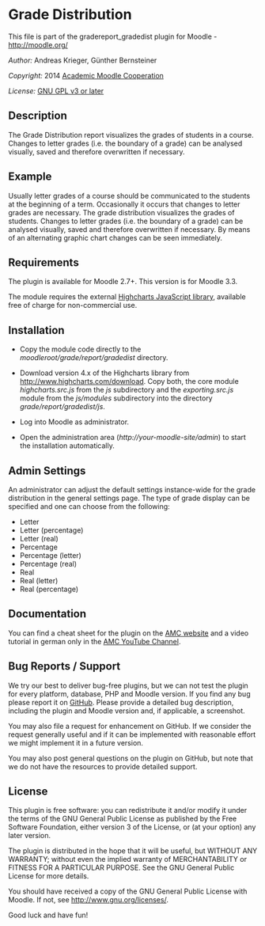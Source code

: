 Grade Distribution
==================

This file is part of the gradereport_gradedist plugin for Moodle - <http://moodle.org/>

*Author:*    Andreas Krieger, Günther Bernsteiner

*Copyright:* 2014 [Academic Moodle Cooperation](http://www.academic-moodle-cooperation.org)

*License:*   [GNU GPL v3 or later](http://www.gnu.org/copyleft/gpl.html)


Description
-----------

The Grade Distribution report visualizes the grades of students in a course. Changes to letter
grades (i.e. the boundary of a grade) can be analysed visually, saved and therefore overwritten if
necessary.


Example
-------

Usually letter grades of a course should be communicated to the students at the beginning of a
term. Occasionally it occurs that changes to letter grades are necessary. The grade distribution
visualizes the grades of students. Changes to letter grades (i.e. the boundary of a grade) can be
analysed visually, saved and therefore overwritten if necessary. By means of an alternating graphic
chart changes can be seen immediately.


Requirements
------------

The plugin is available for Moodle 2.7+. This version is for Moodle 3.3.

The module requires the external [Highcharts JavaScript
library](<http://www.highcharts.com/products/highcharts>), available free of charge for
non-commercial use.


Installation
------------

* Copy the module code directly to the *moodleroot/grade/report/gradedist* directory.

* Download version 4.x of the Highcharts library from <http://www.highcharts.com/download>. Copy
  both, the core module *highcharts.src.js* from the *js* subdirectory and the *exporting.src.js*
  module from the *js/modules* subdirectory into the directory *grade/report/gradedist/js*.

* Log into Moodle as administrator.

* Open the administration area (*http://your-moodle-site/admin*) to start the installation
  automatically.


Admin Settings
--------------

An administrator can adjust the default settings instance-wide for the grade distribution in the
general settings page. The type of grade display can be specified and one can choose from the
following:

* Letter
* Letter (percentage)
* Letter (real)
* Percentage
* Percentage (letter)
* Percentage (real)
* Real
* Real (letter)
* Real (percentage)


Documentation
-------------

You can find a cheat sheet for the plugin on the [AMC
website](http://www.academic-moodle-cooperation.org/en/modules/grade-distribution/) and a video
tutorial in german only in the [AMC YouTube
Channel](https://www.youtube.com/c/AMCAcademicMoodleCooperation).


Bug Reports / Support
---------------------

We try our best to deliver bug-free plugins, but we can not test the plugin for every platform,
database, PHP and Moodle version. If you find any bug please report it on
[GitHub](https://github.com/academic-moodle-cooperation/moodle-gradereport_gradedist/issues).
Please provide a detailed bug description, including the plugin and Moodle version and, if
applicable, a screenshot.

You may also file a request for enhancement on GitHub. If we consider the request generally useful
and if it can be implemented with reasonable effort we might implement it in a future version.

You may also post general questions on the plugin on GitHub, but note that we do not have the
resources to provide detailed support.


License
-------

This plugin is free software: you can redistribute it and/or modify it under the terms of the GNU
General Public License as published by the Free Software Foundation, either version 3 of the
License, or (at your option) any later version.

The plugin is distributed in the hope that it will be useful, but WITHOUT ANY WARRANTY; without
even the implied warranty of MERCHANTABILITY or FITNESS FOR A PARTICULAR PURPOSE. See the GNU
General Public License for more details.

You should have received a copy of the GNU General Public License with Moodle. If not, see
<http://www.gnu.org/licenses/>.


Good luck and have fun!
